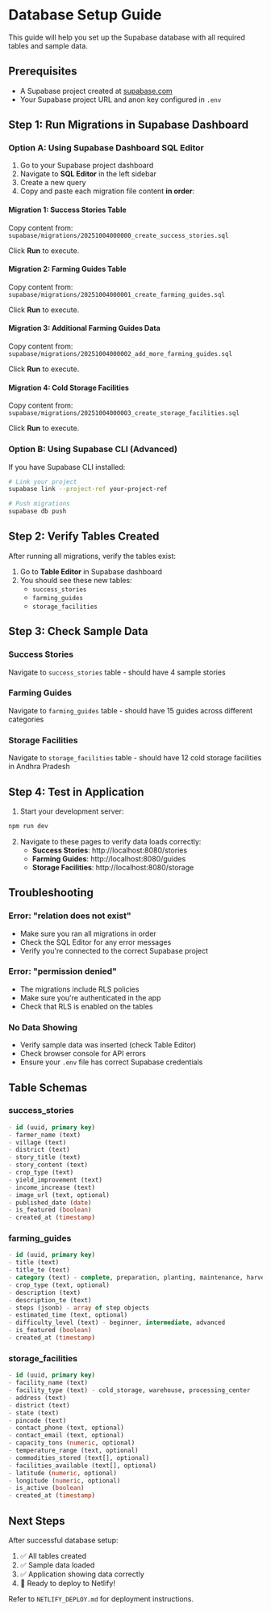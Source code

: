 # Database Setup Guide

This guide will help you set up the Supabase database with all required tables and sample data.

## Prerequisites

- A Supabase project created at [supabase.com](https://supabase.com)
- Your Supabase project URL and anon key configured in `.env`

## Step 1: Run Migrations in Supabase Dashboard

### Option A: Using Supabase Dashboard SQL Editor

1. Go to your Supabase project dashboard
2. Navigate to **SQL Editor** in the left sidebar
3. Create a new query
4. Copy and paste each migration file content **in order**:

#### Migration 1: Success Stories Table
Copy content from: `supabase/migrations/20251004000000_create_success_stories.sql`

Click **Run** to execute.

#### Migration 2: Farming Guides Table
Copy content from: `supabase/migrations/20251004000001_create_farming_guides.sql`

Click **Run** to execute.

#### Migration 3: Additional Farming Guides Data
Copy content from: `supabase/migrations/20251004000002_add_more_farming_guides.sql`

Click **Run** to execute.

#### Migration 4: Cold Storage Facilities
Copy content from: `supabase/migrations/20251004000003_create_storage_facilities.sql`

Click **Run** to execute.

### Option B: Using Supabase CLI (Advanced)

If you have Supabase CLI installed:

```bash
# Link your project
supabase link --project-ref your-project-ref

# Push migrations
supabase db push
```

## Step 2: Verify Tables Created

After running all migrations, verify the tables exist:

1. Go to **Table Editor** in Supabase dashboard
2. You should see these new tables:
   - `success_stories`
   - `farming_guides`
   - `storage_facilities`

## Step 3: Check Sample Data

### Success Stories
Navigate to `success_stories` table - should have 4 sample stories

### Farming Guides
Navigate to `farming_guides` table - should have 15 guides across different categories

### Storage Facilities
Navigate to `storage_facilities` table - should have 12 cold storage facilities in Andhra Pradesh

## Step 4: Test in Application

1. Start your development server:
```bash
npm run dev
```

2. Navigate to these pages to verify data loads correctly:
   - **Success Stories**: http://localhost:8080/stories
   - **Farming Guides**: http://localhost:8080/guides
   - **Storage Facilities**: http://localhost:8080/storage

## Troubleshooting

### Error: "relation does not exist"
- Make sure you ran all migrations in order
- Check the SQL Editor for any error messages
- Verify you're connected to the correct Supabase project

### Error: "permission denied"
- The migrations include RLS policies
- Make sure you're authenticated in the app
- Check that RLS is enabled on the tables

### No Data Showing
- Verify sample data was inserted (check Table Editor)
- Check browser console for API errors
- Ensure your `.env` file has correct Supabase credentials

## Table Schemas

### success_stories
```sql
- id (uuid, primary key)
- farmer_name (text)
- village (text)
- district (text)
- story_title (text)
- story_content (text)
- crop_type (text)
- yield_improvement (text)
- income_increase (text)
- image_url (text, optional)
- published_date (date)
- is_featured (boolean)
- created_at (timestamp)
```

### farming_guides
```sql
- id (uuid, primary key)
- title (text)
- title_te (text)
- category (text) - complete, preparation, planting, maintenance, harvesting
- crop_type (text, optional)
- description (text)
- description_te (text)
- steps (jsonb) - array of step objects
- estimated_time (text, optional)
- difficulty_level (text) - beginner, intermediate, advanced
- is_featured (boolean)
- created_at (timestamp)
```

### storage_facilities
```sql
- id (uuid, primary key)
- facility_name (text)
- facility_type (text) - cold_storage, warehouse, processing_center
- address (text)
- district (text)
- state (text)
- pincode (text)
- contact_phone (text, optional)
- contact_email (text, optional)
- capacity_tons (numeric, optional)
- temperature_range (text, optional)
- commodities_stored (text[], optional)
- facilities_available (text[], optional)
- latitude (numeric, optional)
- longitude (numeric, optional)
- is_active (boolean)
- created_at (timestamp)
```

## Next Steps

After successful database setup:
1. ✅ All tables created
2. ✅ Sample data loaded
3. ✅ Application showing data correctly
4. 🚀 Ready to deploy to Netlify!

Refer to `NETLIFY_DEPLOY.md` for deployment instructions.
